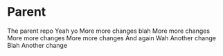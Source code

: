 # Parent
The parent repo
Yeah
yo
More more changes
blah
More more changes
More more changes
More more changes
And again
Wah
Another change
Blah
Another change
